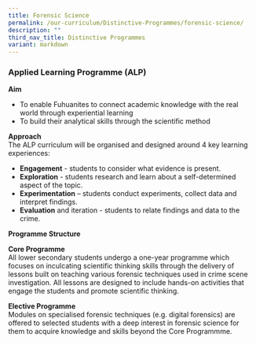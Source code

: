 ```yaml
---
title: Forensic Science
permalink: /our-curriculum/Distinctive-Programmes/forensic-science/
description: ""
third_nav_title: Distinctive Programmes
variant: markdown
---
```

### Applied Learning Programme (ALP)

**Aim**<br>
* To enable Fuhuanites to connect academic knowledge with the real world through experiential learning 
* To build their analytical skills through the scientific method


**Approach**
<br> The ALP curriculum will be organised and designed around 4 key learning experiences:
<br>
* **Engagement** - students to consider what evidence is present. 
* **Exploration** - students research and learn about a self-determined aspect of the topic.
* **Experimentation** – students conduct experiments, collect data and interpret findings. 
* **Evaluation** and iteration - students to relate findings and data to the crime.
    
**Programme Structure**

**Core Programme**
<br> All lower secondary students undergo a one-year programme which focuses on inculcating scientific thinking skills through the delivery of lessons built on teaching various forensic techniques used in crime scene investigation. All lessons are designed to include hands-on activities that engage the students and promote scientific thinking.

**Elective Programme**
<br>
Modules on specialised forensic techniques (e.g. digital forensics) are offered to selected students with a deep interest in forensic science for them to acquire knowledge and skills beyond the&nbsp;Core Programmme.